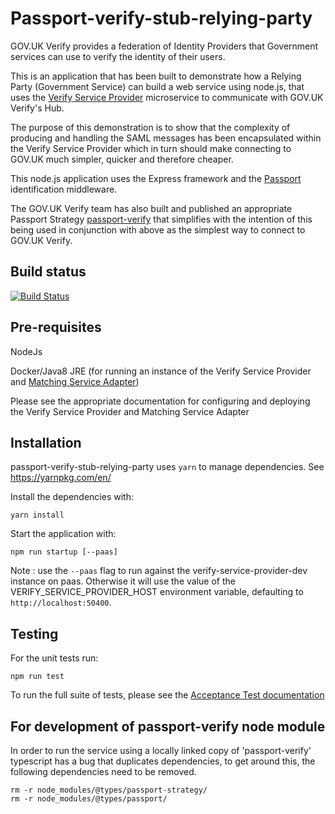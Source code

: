 Passport-verify-stub-relying-party
==================================

GOV.UK Verify provides a federation of Identity Providers that Government services can use to verify the identity of their users.

This is an application that has been built to demonstrate how a Relying Party (Government Service) can build a web service using node.js, that uses the [Verify Service Provider](...) microservice to communicate with
GOV.UK Verify's Hub.

The purpose of this demonstration is to show that the complexity of producing and handling the SAML messages has been encapsulated within the Verify Service Provider
which in turn should make connecting to GOV.UK much simpler, quicker and therefore cheaper.

This node.js application uses the Express framework and the [Passport](https://www.npmjs.com/package/passport) identification middleware.

The GOV.UK Verify team has also built and published an appropriate Passport Strategy [passport-verify](https://www.npmjs.com/package/passport-verify) that simplifies
with the intention of this being used in conjunction with above as the simplest way to connect to GOV.UK Verify.

Build status
------------
[![Build Status](https://travis-ci.org/alphagov/passport-verify-stub-relying-party.svg?branch=master)](https://travis-ci.org/alphagov/passport-verify-stub-relying-party)

Pre-requisites
--------------
NodeJs

Docker/Java8 JRE (for running an instance of the Verify Service Provider and [Matching Service Adapter](https://alphagov.github.io/rp-onboarding-tech-docs/pages/msa/msaUse.html))

Please see the appropriate documentation for configuring and deploying the Verify Service Provider and Matching Service Adapter

Installation
------------

passport-verify-stub-relying-party uses `yarn` to manage dependencies. See https://yarnpkg.com/en/

Install the dependencies with:

```
yarn install
```

Start the application with:

```
npm run startup [--paas]
```

Note : use the ```--paas``` flag to run against the verify-service-provider-dev instance on paas.
Otherwise it will use the value of the VERIFY_SERVICE_PROVIDER_HOST environment variable, defaulting to `http://localhost:50400`.

Testing
-------

For the unit tests run:
```
npm run test
```

To run the full suite of tests, please see the [Acceptance Test documentation](/docs/Running_acceptance_Tests.md)

For development of passport-verify node module
----------------------------------------------
In order to run the service using a locally linked copy of 'passport-verify' typescript has a bug that duplicates
dependencies, to get around this, the following dependencies need to be removed.

```
rm -r node_modules/@types/passport-strategy/
rm -r node_modules/@types/passport/
```
